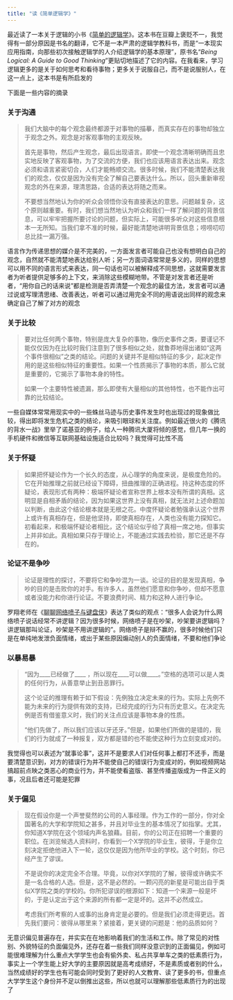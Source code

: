 ```yaml
---
title: "读《简单逻辑学》"
---
```


最近读了一本关于逻辑的小书《[简单的逻辑学](https://book.douban.com/subject/24754537/)》。这本书在豆瓣上褒贬不一，我觉得有一部分原因是书名的翻译，它不是一本严肃的逻辑学教科书，而是“一本现实应用指南，向那些初次接触逻辑学的人介绍逻辑学的基本原理”，原书名“*Being Logical: A Guide to Good Thinking*”更贴切地描述了它的内容。在我看来，学习逻辑更多的是关于如何思考和看待事物；更多关于说服自己，而不是说服别人，在这一点上，这本书是有所启发的

<!--more-->

下面是一些内容的摘录

### 关于沟通

> 我们大脑中的每个观念最终都源于对事物的描摹，而真实存在的事物却独立于观念之外。观念是对客观事物的主观反映。
>
> 首先是事物，然后产生观念，最后出现语言。即使一个观念清晰明确而且忠实地反映了客观事物，为了交流的方便，我们也应该用语言表达出来。观念必须和语言紧密切合，人们才能畅顺交流。很多时候，我们不能清楚表达我们的观念，仅仅是因为没有完全了解自己要表达什么。所以，回头重新审视观念的外在来源，理清思路，合适的表达将随之而来。
>
> 不要想当然地认为你的听众会领悟你没有直接表达的意思。问题越复杂，这个原则越重要。有时，我们想当然地认为听众和我们一样了解问题的背景信息，可以牢牢把握所要讨论的问题，但实际上，可能很多听众对这些信息根本一无所知。当我们拿不准的时候，最好能清楚地讲明背景信息；唠唠叨叨总比挂一漏万强。

语言作为传递思想的媒介是不完美的，一方面发言者可能自己也没有想明白自己的观念，自然就不能清楚地表达给别人听；另一方面词语常常是多义的，同样的思想可以用不同的语言形式来表达，同一句话也可以被解释成不同思想，这就需要发言者为听者提供足够多的上下文，来消除这些模糊地带。不管是对发言者还是听者，“用你自己的话来说”都是检测是否弄清楚一个观念的最佳方法，发言者可以通过说或写理清思绪、改善表达，听者可以通过用完全不同的用语说出同样的观念来确定自己了解了对方的观念

### 关于比较

> 要对比任何两个事物，特别是庞大复杂的事物，像历史事件之类，要谨记不能仅仅因为在比较时我们注意到了很多相似之处，就鲁莽地得出诸如“这两个事件很相似”之类的结论。问题的关键并不是相似特征的多少，起决定作用的是这些相似特征的重要性。如果一个性质揭示了事物的本质，那么它就是重要的，它揭示了事物本身的特性。
>
> 如果一个主要特性被遗漏，那么即使有大量相似的其他特性，也不能作出可靠的比较结论。

一些自媒体常常用现实中的一些蛛丝马迹与历史事件发生时也出现过的现象做比较，得出即将发生危机之类的结论，来吸引眼球和关注度。例如最近很火的《腾讯的背水一战》里举了诺基亚的例子，给人一种腾讯大厦将倾的感觉，但几年一换的手机硬件和微信等互联网基础设施适合比较吗？我觉得可比性不高

### 关于怀疑

> 如果把怀疑论作为一个长久的态度，从心理学的角度来说，是极度危险的。它在开始推理之前就已经设下障碍，扭曲推理的正确进程。持这种态度的怀疑论，表现形式有两种：极端怀疑论者宣称世界上根本没有所谓的真相。这明显是自相矛盾的结论，因为如果这世界上没有真相，就无法对上述命题加以判断，由此这个结论根本就是无根之花。中度怀疑论者勉强承认这个世界上或许有真相存在，但是他坚持，即使真相存在，人类也没有能力探知它。初看起来，和极端怀疑论者相比，这个结论似乎给了真相一席之地，但事实上并非如此。真相如果只存于理论上，不能通过实践去检验，那它还是不存在的。

### 论证不是争吵

> 论证是理性的探讨，不要将它和争吵混为一谈。论证的目的是发现真相，争吵的目的是击败你的对手。有许多人，虽然他们愿意和你争吵，但却不愿意或者没能力和你进行论证。不要浪费时间、精力和这种人进行争论。

罗翔老师在《[聊聊网络喷子与键盘侠](https://www.bilibili.com/video/BV1rk4y1R7id/)》表达了类似的观点：“很多人会说为什么网络喷子说话经常不讲逻辑？因为很多时候，网络喷子是在吵架，吵架要讲逻辑吗？讲逻辑那叫论证，吵架是不用讲逻辑的”。网络喷子是辩不赢的，很多时候他们只是在单纯地发泄负面情绪，或出于某些原因煽动别人的负面情绪，不要和他们争论

### 以暴易暴

> “因为____已经做了____ ，所以现在____可以做____。”空格的选项可以是人类的任何行为，从善意举止到丑恶罪行。
>
> 这个论证的推理有赖于如下假设：先例独立决定未来的行为。实际上先例不能为未来的行为提供有效的支持，已经完成的行为只有历史意义。在决定先例是否有借鉴意义时，我们的关注点应该是事物本身的性质。
>
> “他们先做了，所以我们应该以牙还牙。”但是，如果他们所做的是错的，我们的行为就成了一种报复，双方都是错的也不能使这种行为立刻变成对的。

我觉得也可以表述为“就事论事”，这并不是要求人们对任何事上都打不还手，而是要清楚意识到，对方的错误行为并不能使自己的错误行为变成对的，例如视频网站搞超前点映之类恶心的商业行为，并不能使看盗版、甚至传播盗版成为一件正义的事，况且后者还可能是犯罪

### 关于偏见

> 现在假设你是一个声誉斐然的公司的人事经理。作为工作的一部分，你对全国著名的大学和学院知之甚多，并且对毕业生的基本情况了如指掌。尤其，你知道X学院在这个领域内声名狼藉。目前，你的公司正在招聘一个重要的职位。在浏览候选人资料时，你看到一个X学院的毕业生，彼得，于是你立刻决定拒绝他进入下一轮，这仅仅是因为他所毕业的学校。这个时刻，你已经产生了谬误。
>
> 不是说你的决定完全不合理。毕竟，以你对X学院的了解，彼得或许确实不是一名合格的人选。但是，这不是必然的。一颗闪亮的新星是可能出自于类似X学院之类的学校的。你所犯谬误的根源如下：知道一个来源一般是坏的，于是认定出于这个来源的所有都一定是坏的。这并不必然成立。
>
> 考虑我们所考察的人或事的出身肯定是必要的。但是我们必须走得更远。首先我们要问：彼得从哪里来？紧接着，更关键的问题是：他的品质如何？

无意识偏见普遍存在，并实实在在地影响着我们的生活和工作。除了常见的对性别、外貌特征的负面偏见外，还存在着一些我们同样没意识到的正面偏见，例如可能很难理解为什么重点大学学生也会有偷外卖、私占共享单车之类的低素质行为，事实上一个学生能上好大学的主要原因就是高考成绩好，不是素质或者别的什么，当然成绩好的学生也有可能会同时受到了更好的人文教育、读了更多的书，但重点大学学生这个身份并不足以倒推出这些，所以也就可以理解那些低素质行为的出现了

